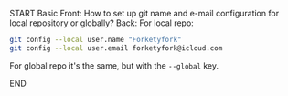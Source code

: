 START
Basic
Front: How to set up git name and e-mail configuration for local repository or globally?
Back: 
For local repo:
```sh
git config --local user.name "Forketyfork"
git config --local user.email forketyfork@icloud.com
```
For global repo it's the same, but with the `--global` key.
<!--ID: 1745138945658-->
END


